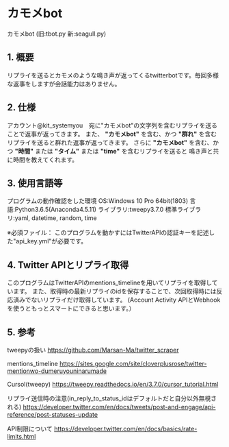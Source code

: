 # カモメbot
カモメbot (旧:tbot.py 新:seagull.py)

## 1. 概要
リプライを送るとカモメのような鳴き声が返ってくるtwitterbotです。毎回多様な返事をしますが会話能力はありません。

## 2. 仕様
アカウント@kit_systemyou　宛に"カモメbot"の文字列を含むリプライを送ることで返事が返ってきます。
また、 **"カモメbot"** を含む、かつ **"群れ"** を含むリプライを送ると群れた返事が返ってきます。
さらに **"カモメbot"** を含む、かつ **"時間"** または **"タイム"** または **"time"** を含むリプライを送ると
鳴き声と共に時間を教えてくれます。

## 3. 使用言語等
プログラムの動作確認をした環境
OS:Windows 10 Pro 64bit(1803)
言語:Python3.6.5(Anaconda4.5.11)
ライブラリ:tweepy3.7.0
標準ライブラリ:yaml, datetime, random, time

※必須ファイル：
このプログラムを動かすにはTwitterAPIの認証キーを記述した"api_key.yml"が必要です。

## 4. Twitter APIとリプライ取得
このプログラムはTwitterAPIのmentions_timelineを用いてリプライを取得しています。
また、取得時の最新リプライのidを保存することで、次回取得時には反応済みでないリプライだけ取得しています。
(Account Activity APIとWebhookを使うともっとスマートにできると思います。）

## 5. 参考

tweepyの扱い
https://github.com/Marsan-Ma/twitter_scraper

mentions_timeline
https://sites.google.com/site/cloverplusrose/twitter-mentionwo-dumeruyouninarumade

Cursol(tweepy)
https://tweepy.readthedocs.io/en/3.7.0/cursor_tutorial.html

リプライ送信時の注意(in_reply_to_status_idはデフォルトだと自分以外無視される)
https://developer.twitter.com/en/docs/tweets/post-and-engage/api-reference/post-statuses-update

API制限について
https://developer.twitter.com/en/docs/basics/rate-limits.html
